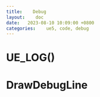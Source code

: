 ```yaml
---
title:    Debug
layout:    doc
date:   2023-08-10 10:09:00 +0800
categories:    ue5, code, debug
---
```


# UE_LOG()

# DrawDebugLine